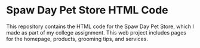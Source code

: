 # Spaw Day Pet Store HTML Code
This repository contains the HTML code for the Spaw Day Pet Store, which I made as part of my college assignment.
This web project includes pages for the homepage, products, grooming tips, and services.

